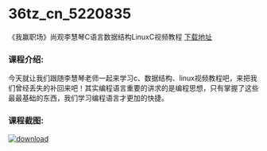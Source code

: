 # 36tz_cn_5220835
《我赢职场》尚观李慧琴C语言数据结构LinuxC视频教程
[下载地址](http://www.36tz.cn/article/5220835 "下载地址")
### 课程介绍:
今天就让我们跟随李慧琴老师一起来学习c、数据结构、linux视频教程吧，来把我们曾经丢失的补回来吧！其实编程语言重要的讲求的是编程思想，只有掌握了这些最最基础的东西，我们学习编程语言才更加的快捷。

### 课程截图:
[![download](http://36tz.cn/muke_img/2021_08_2-54.png "下载地址")](http://www.36tz.cn "下载地址")
